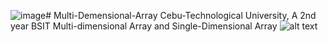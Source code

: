 ![image](https://github.com/user-attachments/assets/31e4aaba-acc1-4ff7-9004-002c7db29547)# Multi-Demensional-Array
Cebu-Technological University, A 2nd year BSIT Multi-dimensional  Array and Single-Dimensional Array
![alt text](http://url/to/array1.png)

